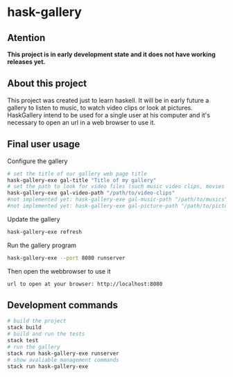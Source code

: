 # hask-gallery

## Atention

**This project is in early development state and it does not have working releases yet.**

## About this project

This project was created just to learn haskell. It will be in early future a gallery to listen to music, to watch video clips or look at pictures.
HaskGallery intend to be used for a single user at his computer and it's necessary to open an url in a web browser to use it.

## Final user usage

Configure the gallery
```bash
# set the title of our gallery web page title
hask-gallery-exe gal-title "Title of my gallery"
# set the path to look for video files (such music video clips, movies and etc)
hask-gallery-exe gal-video-path "/path/to/video-clips"
#not implemented yet: hask-gallery-exe gal-music-path "/path/to/musics"
#not implemented yet: hask-gallery-exe gal-picture-path "/path/to/pictures"
```

Update the gallery
```bash
hask-gallery-exe refresh
```

Run the gallery program
```bash
hask-gallery-exe --port 8080 runserver
```

Then open the webbrowser to use it
```text
url to open at your browser: http://localhost:8080
```


## Development commands

```bash
# build the project
stack build
# build and run the tests
stack test
# run the gallery
stack run hask-gallery-exe runserver
# show avaliable management commands
stack run hask-gallery-exe
```

